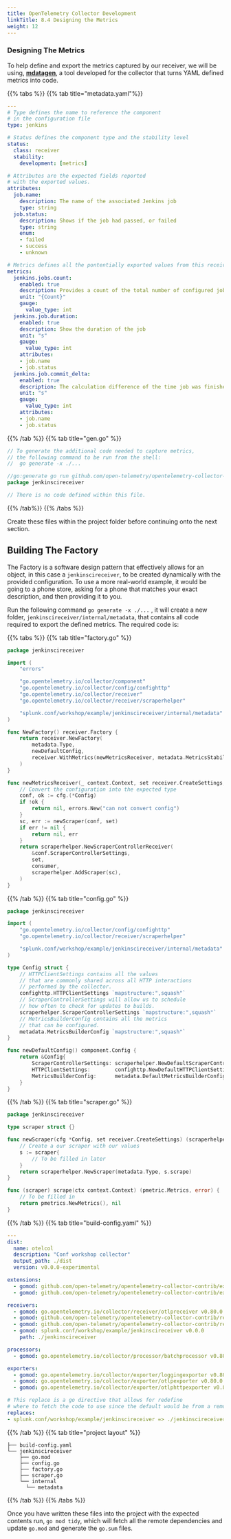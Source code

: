 ```yaml
---
title: OpenTelemetry Collector Development
linkTitle: 8.4 Designing the Metrics 
weight: 12
---
```


### Designing The Metrics

To help define and export the metrics captured by our receiver, we will be using, [**mdatagen**](https://github.com/open-telemetry/opentelemetry-collector-contrib/tree/main/cmd/mdatagen), a tool developed for the collector that turns YAML defined metrics into code.

{{% tabs %}}
{{% tab title="metadata.yaml"%}}

``` yaml
---
# Type defines the name to reference the component
# in the configuration file
type: jenkins

# Status defines the component type and the stability level
status:
  class: receiver
  stability:
    development: [metrics]

# Attributes are the expected fields reported
# with the exported values.
attributes:
  job.name:
    description: The name of the associated Jenkins job
    type: string
  job.status:
    description: Shows if the job had passed, or failed
    type: string
    enum:
    - failed
    - success
    - unknown

# Metrics defines all the pontentially exported values from this receiver. 
metrics:
  jenkins.jobs.count:
    enabled: true
    description: Provides a count of the total number of configured jobs
    unit: "{Count}"
    gauge:
      value_type: int
  jenkins.job.duration:
    enabled: true
    description: Show the duration of the job
    unit: "s"
    gauge:
      value_type: int
    attributes:
    - job.name
    - job.status
  jenkins.job.commit_delta:
    enabled: true
    description: The calculation difference of the time job was finished minus commit timestamp
    unit: "s"
    gauge:
      value_type: int
    attributes:
    - job.name
    - job.status
```

{{% /tab %}}
{{% tab title="gen.go" %}}

``` go
// To generate the additional code needed to capture metrics, 
// the following command to be run from the shell:
//  go generate -x ./...

//go:generate go run github.com/open-telemetry/opentelemetry-collector-contrib/cmd/mdatagen@v0.80.0 metadata.yaml
package jenkinscireceiver

// There is no code defined within this file.
```

{{% /tab%}}
{{% /tabs %}}

Create these files within the project folder before continuing onto the next section.

## Building The Factory

The Factory is a software design pattern that effectively allows for an object, in this case a `jenkinscireceiver`, to be created dynamically with the provided configuration. To use a more real-world example, it would be going to a phone store, asking for a phone
that matches your exact description, and then providing it to you.

Run the following command `go generate -x ./...` , it will create a new folder, `jenkinscireceiver/internal/metadata`, that contains all code required to export the defined metrics. The required code is:

{{% tabs %}}
{{% tab title="factory.go" %}}

``` go
package jenkinscireceiver

import (
    "errors"

    "go.opentelemetry.io/collector/component"
    "go.opentelemetry.io/collector/config/confighttp"
    "go.opentelemetry.io/collector/receiver"
    "go.opentelemetry.io/collector/receiver/scraperhelper"

    "splunk.conf/workshop/example/jenkinscireceiver/internal/metadata"
)

func NewFactory() receiver.Factory {
    return receiver.NewFactory(
        metadata.Type,
        newDefaultConfig,
        receiver.WithMetrics(newMetricsReceiver, metadata.MetricsStability),
    )
}

func newMetricsReceiver(_ context.Context, set receiver.CreateSettings, cfg component.Config, consumer consumer.Metrics) (receiver.Metrics, error) {
    // Convert the configuration into the expected type
    conf, ok := cfg.(*Config)
    if !ok {
        return nil, errors.New("can not convert config")
    }
    sc, err := newScraper(conf, set)
    if err != nil {
        return nil, err
    }
    return scraperhelper.NewScraperControllerReceiver(
        &conf.ScraperControllerSettings,
        set,
        consumer,
        scraperhelper.AddScraper(sc),
    )
}
```

{{% /tab %}}
{{% tab title="config.go" %}}

``` go
package jenkinscireceiver

import (
    "go.opentelemetry.io/collector/config/confighttp"
    "go.opentelemetry.io/collector/receiver/scraperhelper"

    "splunk.conf/workshop/example/jenkinscireceiver/internal/metadata"
)

type Config struct {
    // HTTPClientSettings contains all the values
    // that are commonly shared across all HTTP interactions
    // performed by the collector.
    confighttp.HTTPClientSettings `mapstructure:",squash"`
    // ScraperControllerSettings will allow us to schedule 
    // how often to check for updates to builds.
    scraperhelper.ScraperControllerSettings `mapstructure:",squash"`
    // MetricsBuilderConfig contains all the metrics
    // that can be configured.
    metadata.MetricsBuilderConfig `mapstructure:",squash"`
}

func newDefaultConfig() component.Config {
    return &Config{
        ScraperControllerSettings: scraperhelper.NewDefaultScraperControllerSettings(metadata.Type),
        HTTPClientSettings:        confighttp.NewDefaultHTTPClientSettings(),
        MetricsBuilderConfig:      metadata.DefaultMetricsBuilderConfig(),
    }
}
```

{{% /tab %}}
{{% tab title="scraper.go" %}}

``` go
package jenkinscireceiver

type scraper struct {}

func newScraper(cfg *Config, set receiver.CreateSettings) (scraperhelper.Scraper, error) {
    // Create a our scraper with our values 
    s := scraper{
        // To be filled in later
    }
    return scraperhelper.NewScraper(metadata.Type, s.scrape)
}

func (scraper) scrape(ctx context.Context) (pmetric.Metrics, error) {
    // To be filled in
    return pmetrics.NewMetrics(), nil
}
```

{{% /tab %}}
{{% tab title="build-config.yaml" %}}

``` yaml
---
dist:
  name: otelcol
  description: "Conf workshop collector"
  output_path: ./dist
  version: v0.0.0-experimental

extensions:
  - gomod: github.com/open-telemetry/opentelemetry-collector-contrib/extension/basicauthextension v0.80.0
  - gomod: github.com/open-telemetry/opentelemetry-collector-contrib/extension/healthcheckextension v0.80.0

receivers:
  - gomod: go.opentelemetry.io/collector/receiver/otlpreceiver v0.80.0
  - gomod: github.com/open-telemetry/opentelemetry-collector-contrib/receiver/jaegerreceiver v0.80.0
  - gomod: github.com/open-telemetry/opentelemetry-collector-contrib/receiver/prometheusreceiver v0.80.0
  - gomod: splunk.conf/workshop/example/jenkinscireceiver v0.0.0
    path: ./jenkinscireceiver

processors:
  - gomod: go.opentelemetry.io/collector/processor/batchprocessor v0.80.0

exporters:
  - gomod: go.opentelemetry.io/collector/exporter/loggingexporter v0.80.0
  - gomod: go.opentelemetry.io/collector/exporter/otlpexporter v0.80.0
  - gomod: go.opentelemetry.io/collector/exporter/otlphttpexporter v0.80.0

# This replace is a go directive that allows for redefine
# where to fetch the code to use since the default would be from a remote project.
replaces:
- splunk.conf/workshop/example/jenkinscireceiver => ./jenkinscireceiver
```

{{% /tab %}}
{{% tab title="project layout" %}}

``` text
├── build-config.yaml
└── jenkinscireceiver
    ├── go.mod
    ├── config.go
    ├── factory.go
    ├── scraper.go
    └── internal
      └── metadata
```

{{% /tab %}}
{{% /tabs %}}

Once you have written these files into the project with the expected contents run, `go mod tidy`, which will fetch all the remote dependencies and update `go.mod` and generate the `go.sum` files.
